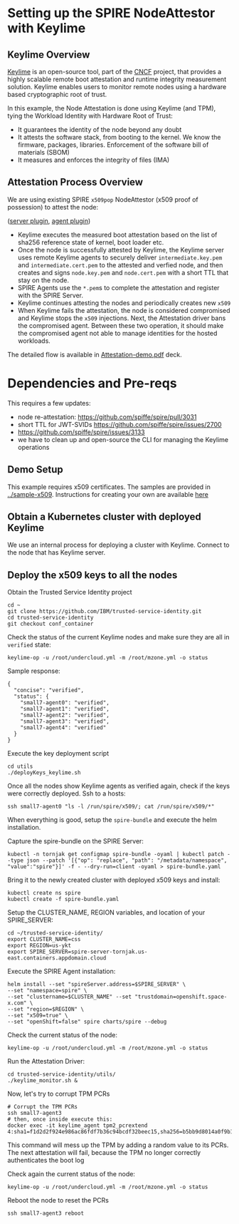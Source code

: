 # Setting up the SPIRE NodeAttestor with Keylime
## Keylime Overview
[Keylime](https://keylime.dev) is an open-source tool,
part of the [CNCF](https://cncf.io/) project,
that provides a highly scalable remote boot attestation
and runtime integrity measurement solution.
Keylime enables users to monitor remote nodes
using a hardware based cryptographic root of trust.

In this example, the Node Attestation is done using Keylime (and TPM),
tying the Workload Identity with Hardware Root of Trust:
* It guarantees the identity of the node beyond any doubt
* It attests the software stack, from booting to the kernel.
We know the firmware, packages, libraries. Enforcement of the software bill of materials (SBOM)
* It measures and enforces the integrity of files (IMA)

## Attestation Process Overview
We are using existing SPIRE `x509pop` NodeAttestor (x509 proof of possession)
to attest the node:

([server plugin](https://github.com/spiffe/spire/blob/main/doc/plugin_server_nodeattestor_x509pop.md),
[agent plugin](https://github.com/spiffe/spire/blob/main/doc/plugin_agent_nodeattestor_x509pop.md))

* Keylime executes the measured boot attestation based on the list of sha256
reference state of kernel, boot loader etc.
* Once the node is successfully attested by Keylime,
the Keylime server uses remote Keylime agents to securely deliver
`intermediate.key.pem` and `intermediate.cert.pem`
to the attested and verfied node, and then creates and signs
`node.key.pem` and `node.cert.pem` with a short TTL
that stay on the node.
* SPIRE Agents use the `*.pem`s to complete the attestation and register with the
SPIRE Server.
* Keylime continues attesting the nodes and periodically creates new `x509`
* When Keylime fails the attestation, the node is considered compromised and
Keylime stops the `x509` injections.  Next, the Attestation driver bans the compromised agent. Between these two operation, it should make the compromised agent not able to manage identities for the hosted workloads.

The detailed flow is available in [Attestation-demo.pdf](./ppt/Attestation-demo.pdf) deck.

# Dependencies and Pre-reqs
This requires a few updates:
* node re-attestation: https://github.com/spiffe/spire/pull/3031
* short TTL for JWT-SVIDs https://github.com/spiffe/spire/issues/2700
* https://github.com/spiffe/spire/issues/3133
* we have to clean up and open-source the CLI for managing the Keylime operations


## Demo Setup

This example requires x509 certificates. The samples are provided in
[../sample-x509](../sample-x509).
Instructions for creating your own are available [here](x509-create.md)

## Obtain a Kubernetes cluster with deployed Keylime
We use an internal process for deploying a cluster with Keylime.
Connect to the node that has Keylime server.


## Deploy the x509 keys to all the nodes
Obtain the Trusted Service Identity project
```console
cd ~
git clone https://github.com/IBM/trusted-service-identity.git
cd trusted-service-identity
git checkout conf_container
```

Check the status of the current Keylime nodes and make sure they are all in
`verified` state:

```console
keylime-op -u /root/undercloud.yml -m /root/mzone.yml -o status
```
Sample response:
```
{
  "concise": "verified",
  "status": {
    "small7-agent0": "verified",
    "small7-agent1": "verified",
    "small7-agent2": "verified",
    "small7-agent3": "verified",
    "small7-agent4": "verified"
  }
}
```
Execute the key deployment script
```console
cd utils
./deployKeys_keylime.sh
```

Once all the nodes show Keylime agents as verified again, check if the keys
were correctly deployed. Ssh to a hosts:

```console
ssh small7-agent0 "ls -l /run/spire/x509/; cat /run/spire/x509/*"
```

When everything is good, setup the `spire-bundle` and execute the helm installation.

Capture the spire-bundle on the SPIRE Server:

```console
kubectl -n tornjak get configmap spire-bundle -oyaml | kubectl patch --type json --patch '[{"op": "replace", "path": "/metadata/namespace", "value":"spire"}]' -f - --dry-run=client -oyaml > spire-bundle.yaml
```

Bring it to the newly created cluster with deployed x509 keys and install:
```console
kubectl create ns spire
kubectl create -f spire-bundle.yaml
```

Setup the CLUSTER_NAME, REGION variables, and location of your SPIRE_SERVER:

```
cd ~/trusted-service-identity/
export CLUSTER_NAME=css
export REGION=us-ykt
export SPIRE_SERVER=spire-server-tornjak.us-east.containers.appdomain.cloud
```

Execute the SPIRE Agent installation:
```console
helm install --set "spireServer.address=$SPIRE_SERVER" \
--set "namespace=spire" \
--set "clustername=$CLUSTER_NAME" --set "trustdomain=openshift.space-x.com" \
--set "region=$REGION" \
--set "x509=true" \
--set "openShift=false" spire charts/spire --debug
```

Check the current status of the node:
```console
keylime-op -u /root/undercloud.yml -m /root/mzone.yml -o status
```

Run the Attestation Driver:
```console
cd trusted-service-identity/utils/
./keylime_monitor.sh &
```

Now, let's try to corrupt TPM PCRs
```console
# Corrupt the TPM PCRs
ssh small7-agent3
# then, once inside execute this:
docker exec -it keylime_agent tpm2_pcrextend 4:sha1=f1d2d2f924e986ac86fdf7b36c94bcdf32beec15,sha256=b5bb9d8014a0f9b1d61e21e796d78dccdf1352f23cd32812f4850b878ae4944c
```
This command will mess up the TPM by adding a random value to its PCRs.
The next attestation will fail, because the TPM no longer correctly authenticates the boot log

Check again the current status of the node:
```console
keylime-op -u /root/undercloud.yml -m /root/mzone.yml -o status
```

Reboot the node to reset the PCRs
```console
ssh small7-agent3 reboot
```
